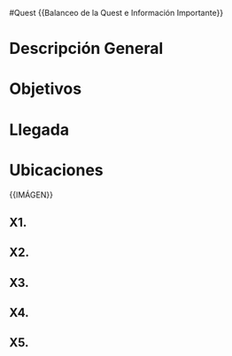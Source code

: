 #Quest 
{{Balanceo de la Quest e Información Importante}}
# Descripción General

# Objetivos
# Llegada
# Ubicaciones
{{IMÁGEN}}
## X1. 
## X2. 
## X3. 
## X4. 
## X5. 